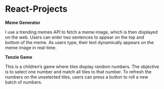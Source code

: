 # React-Projects

**Meme Generator**

I use a trending memes API to fetch a meme image, which is then displayed on the web. Users can enter two sentences to appear on the top and bottom of the meme. As users type, their text dynamically appears on the meme image in real-time.

**Tenzie Game**

This is a children’s game where tiles display random numbers. The objective is to select one number and match all tiles to that number. To refresh the numbers on the unselected tiles, users can press a button to roll a new batch of numbers.
